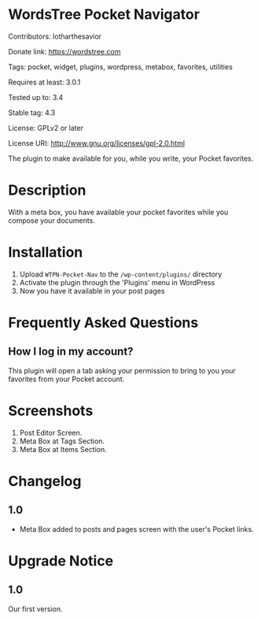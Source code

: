 # WordsTree Pocket Navigator

Contributors: lotharthesavior

Donate link: https://wordstree.com

Tags: pocket, widget, plugins, wordpress, metabox, favorites, utilities

Requires at least: 3.0.1

Tested up to: 3.4

Stable tag: 4.3

License: GPLv2 or later

License URI: http://www.gnu.org/licenses/gpl-2.0.html

The plugin to make available for you, while you write, your Pocket favorites.

# Description

With a meta box, you have available your pocket favorites while you compose your documents.

# Installation

1. Upload `WTPN-Pocket-Nav` to the `/wp-content/plugins/` directory
2. Activate the plugin through the 'Plugins' menu in WordPress
3. Now you have it available in your post pages

# Frequently Asked Questions

## How I log in my account?

This plugin will open a tab asking your permission to bring to you your favorites from your Pocket account.

# Screenshots

1. Post Editor Screen.
2. Meta Box at Tags Section.
3. Meta Box at Items Section.

# Changelog

## 1.0
* Meta Box added to posts and pages screen with the user's Pocket links.

# Upgrade Notice

## 1.0
Our first version.